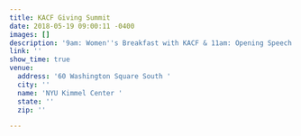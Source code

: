 ```yaml
---
title: KACF Giving Summit
date: 2018-05-19 09:00:11 -0400
images: []
description: '9am: Women''s Breakfast with KACF & 11am: Opening Speech '
link: ''
show_time: true
venue:
  address: '60 Washington Square South '
  city: ''
  name: 'NYU Kimmel Center '
  state: ''
  zip: ''

---
```

